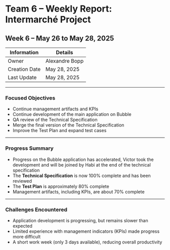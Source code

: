 # Team 6 – Weekly Report: Intermarché Project

## Week 6 – May 26 to May 28, 2025

| Information   | Details         |
| ------------- | --------------- |
| Owner         | Alexandre Bopp  |
| Creation Date | May 28, 2025    |
| Last Update   | May 28, 2025    |

---

### Focused Objectives

* Continue management artifacts and KPIs  
* Continue development of the main application on Bubble  
* QA review of the Technical Specification  
* Merge the final version of the Technical Specification  
* Improve the Test Plan and expand test cases  

---

### Progress Summary

* Progress on the Bubble application has accelerated,  Victor took the development and will be joined by Habi at the end of the technical specification  
* The **Technical Specification** is now 100% complete and has been reviewed  
* The **Test Plan** is approximately 80% complete  
* Management artifacts, including KPIs, are about 70% complete  

---

### Challenges Encountered

* Application development is progressing, but remains slower than expected  
* Limited experience with management indicators (KPIs) made progress more difficult  
* A short work week (only 3 days available), reducing overall productivity  
